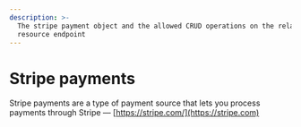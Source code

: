 ```yaml
---
description: >-
  The stripe payment object and the allowed CRUD operations on the related
  resource endpoint
---
```


# Stripe payments

Stripe payments are a type of payment source that lets you process payments through Stripe — [https://stripe.com/](https://stripe.com)

